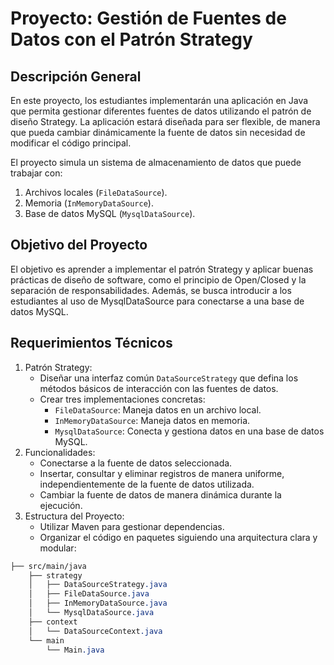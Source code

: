 # Proyecto: Gestión de Fuentes de Datos con el Patrón Strategy
## Descripción General
En este proyecto, los estudiantes implementarán una aplicación en Java que permita gestionar diferentes fuentes de datos utilizando el patrón de diseño Strategy. La aplicación estará diseñada para ser flexible, de manera que pueda cambiar dinámicamente la fuente de datos sin necesidad de modificar el código principal.

El proyecto simula un sistema de almacenamiento de datos que puede trabajar con:

1. Archivos locales (`FileDataSource`).
2. Memoria (`InMemoryDataSource`).
3. Base de datos MySQL (`MysqlDataSource`).

## Objetivo del Proyecto
El objetivo es aprender a implementar el patrón Strategy y aplicar buenas prácticas de diseño de software, como el principio de Open/Closed y la separación de responsabilidades. Además, se busca introducir a los estudiantes al uso de MysqlDataSource para conectarse a una base de datos MySQL.

## Requerimientos Técnicos
1. Patrón Strategy:
   - Diseñar una interfaz común `DataSourceStrategy` que defina los métodos básicos de interacción con las fuentes de datos.
   - Crear tres implementaciones concretas:
     - `FileDataSource`: Maneja datos en un archivo local.
     - `InMemoryDataSource`: Maneja datos en memoria.
     - `MysqlDataSource`: Conecta y gestiona datos en una base de datos MySQL.
2. Funcionalidades:
   - Conectarse a la fuente de datos seleccionada.
   - Insertar, consultar y eliminar registros de manera uniforme, independientemente de la fuente de datos utilizada.
   - Cambiar la fuente de datos de manera dinámica durante la ejecución.
3. Estructura del Proyecto:
   - Utilizar Maven para gestionar dependencias.
   - Organizar el código en paquetes siguiendo una arquitectura clara y modular:
```css
├── src/main/java
    ├── strategy
    │   ├── DataSourceStrategy.java
    │   ├── FileDataSource.java
    │   ├── InMemoryDataSource.java
    │   └── MysqlDataSource.java
    ├── context
    │   └── DataSourceContext.java
    └── main
        └── Main.java
```
